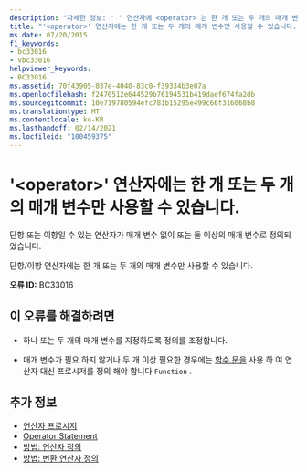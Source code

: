 ```yaml
---
description: "자세한 정보: ' ' 연산자에 <operator> 는 한 개 또는 두 개의 매개 변수가 있어야 합니다."
title: "'<operator>' 연산자에는 한 개 또는 두 개의 매개 변수만 사용할 수 있습니다."
ms.date: 07/20/2015
f1_keywords:
- bc33016
- vbc33016
helpviewer_keywords:
- BC33016
ms.assetid: 70f43905-037e-4040-83c0-f39334b3e07a
ms.openlocfilehash: f2470512e644529b76194531b419daef674fa2db
ms.sourcegitcommit: 10e719780594efc781b15295e499c66f316068b8
ms.translationtype: MT
ms.contentlocale: ko-KR
ms.lasthandoff: 02/14/2021
ms.locfileid: "100459375"
---
```

# <a name="operator-operator-must-have-either-one-or-two-parameters"></a>'\<operator>' 연산자에는 한 개 또는 두 개의 매개 변수만 사용할 수 있습니다.

단항 또는 이항일 수 있는 연산자가 매개 변수 없이 또는 둘 이상의 매개 변수로 정의되었습니다.  
  
 단항/이항 연산자에는 한 개 또는 두 개의 매개 변수만 사용할 수 있습니다.  
  
 **오류 ID:** BC33016  
  
## <a name="to-correct-this-error"></a>이 오류를 해결하려면  
  
- 하나 또는 두 개의 매개 변수를 지정하도록 정의를 조정합니다.  
  
- 매개 변수가 필요 하지 않거나 두 개 이상 필요한 경우에는 [함수 문을](../language-reference/statements/function-statement.md) 사용 하 여 연산자 대신 프로시저를 정의 해야 합니다 `Function` .  
  
## <a name="see-also"></a>추가 정보

- [연산자 프로시저](../programming-guide/language-features/procedures/operator-procedures.md)
- [Operator Statement](../language-reference/statements/operator-statement.md)
- [방법: 연산자 정의](../programming-guide/language-features/procedures/how-to-define-an-operator.md)
- [방법: 변환 연산자 정의](../programming-guide/language-features/procedures/how-to-define-a-conversion-operator.md)
